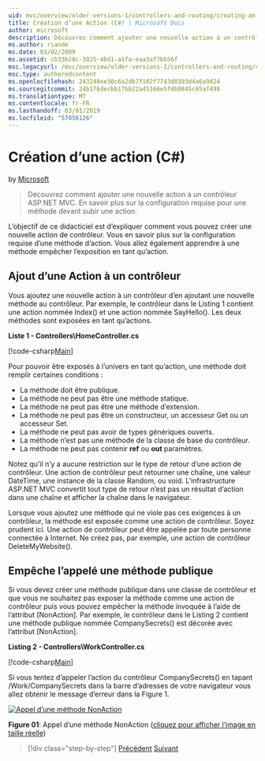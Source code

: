 ```yaml
---
uid: mvc/overview/older-versions-1/controllers-and-routing/creating-an-action-cs
title: Création d’une Action (C#) | Microsoft Docs
author: microsoft
description: Découvrez comment ajouter une nouvelle action à un contrôleur ASP.NET MVC. En savoir plus sur la configuration requise pour une méthode devant subir une action.
ms.author: riande
ms.date: 03/02/2009
ms.assetid: cb33b28c-3025-4bd1-a1fa-eaa3af7bb56f
msc.legacyurl: /mvc/overview/older-versions-1/controllers-and-routing/creating-an-action-cs
msc.type: authoredcontent
ms.openlocfilehash: 243248ee30c6a2db7f102f7743d0393d4a6a9d24
ms.sourcegitcommit: 24b1f6decbb17bb22a45166e5fdb0845c65af498
ms.translationtype: MT
ms.contentlocale: fr-FR
ms.lasthandoff: 03/01/2019
ms.locfileid: "57056126"
---
```

<a name="creating-an-action-c"></a>Création d’une action (C#)
====================
by [Microsoft](https://github.com/microsoft)

> Découvrez comment ajouter une nouvelle action à un contrôleur ASP.NET MVC. En savoir plus sur la configuration requise pour une méthode devant subir une action.


L’objectif de ce didacticiel est d’expliquer comment vous pouvez créer une nouvelle action de contrôleur. Vous en savoir plus sur la configuration requise d’une méthode d’action. Vous allez également apprendre à une méthode empêcher l’exposition en tant qu’action.

## <a name="adding-an-action-to-a-controller"></a>Ajout d’une Action à un contrôleur

Vous ajoutez une nouvelle action à un contrôleur d’en ajoutant une nouvelle méthode au contrôleur. Par exemple, le contrôleur dans le Listing 1 contient une action nommée Index() et une action nommée SayHello(). Les deux méthodes sont exposées en tant qu’actions.

**Liste 1 - Controllers\HomeController.cs**

[!code-csharp[Main](creating-an-action-cs/samples/sample1.cs)]

Pour pouvoir être exposés à l’univers en tant qu’action, une méthode doit remplir certaines conditions :

- La méthode doit être publique.
- La méthode ne peut pas être une méthode statique.
- La méthode ne peut pas être une méthode d’extension.
- La méthode ne peut pas être un constructeur, un accesseur Get ou un accesseur Set.
- La méthode ne peut pas avoir de types génériques ouverts.
- La méthode n’est pas une méthode de la classe de base du contrôleur.
- La méthode ne peut pas contenir **ref** ou **out** paramètres.

Notez qu’il n’y a aucune restriction sur le type de retour d’une action de contrôleur. Une action de contrôleur peut retourner une chaîne, une valeur DateTime, une instance de la classe Random, ou void. L’infrastructure ASP.NET MVC convertit tout type de retour n’est pas un résultat d’action dans une chaîne et afficher la chaîne dans le navigateur.

Lorsque vous ajoutez une méthode qui ne viole pas ces exigences à un contrôleur, la méthode est exposée comme une action de contrôleur. Soyez prudent ici. Une action de contrôleur peut être appelée par toute personne connectée à Internet. Ne créez pas, par exemple, une action de contrôleur DeleteMyWebsite().

## <a name="preventing-a-public-method-from-being-invoked"></a>Empêche l’appelé une méthode publique

Si vous devez créer une méthode publique dans une classe de contrôleur et que vous ne souhaitez pas exposer la méthode comme une action de contrôleur puis vous pouvez empêcher la méthode invoquée à l’aide de l’attribut [NonAction]. Par exemple, le contrôleur dans le Listing 2 contient une méthode publique nommée CompanySecrets() est décorée avec l’attribut [NonAction].

**Listing 2 - Controllers\WorkController.cs**

[!code-csharp[Main](creating-an-action-cs/samples/sample2.cs)]

Si vous tentez d’appeler l’action du contrôleur CompanySecrets() en tapant /Work/CompanySecrets dans la barre d’adresses de votre navigateur vous allez obtenir le message d’erreur dans la Figure 1.


[![Appel d’une méthode NonAction](creating-an-action-cs/_static/image1.jpg)](creating-an-action-cs/_static/image1.png)

**Figure 01**: Appel d’une méthode NonAction ([cliquez pour afficher l’image en taille réelle](creating-an-action-cs/_static/image2.png))

> [!div class="step-by-step"]
> [Précédent](creating-a-controller-cs.md)
> [Suivant](asp-net-mvc-routing-overview-vb.md)
